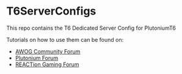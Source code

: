 # T6ServerConfigs
This repo contains the T6 Dedicated Server Config for PlutoniumT6

Tutorials on how to use them can be found on:
* [AWOG Community Forum](https://forum.awog.at/topic/32/)
* [Plutonium Forum](https://forum.plutonium.pw/topic/13)
* [REACTion Gaming Forum](https://reactiongaming.us/community/threads/how-to-setup-your-dedicated-server-for-plutot6.1358/)

